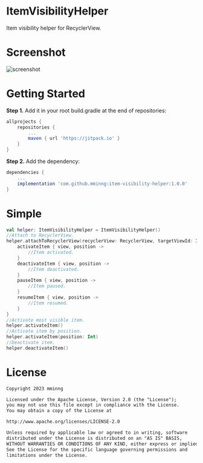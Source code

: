 # ItemVisibilityHelper

Item visibility helper for RecyclerView.

# Screenshot

![screenshot](https://github.com/mminng/item-visibility-helper/blob/master/screenshots/simple.gif)

# Getting Started

**Step 1.** Add it in your root build.gradle at the end of repositories:

```Groovy
allprojects {
    repositories {
        ...
        maven { url 'https://jitpack.io' }
    }
}
```

**Step 2.** Add the dependency:

```Groovy
dependencies {
    ...
    implementation 'com.github.mminng:item-visibility-helper:1.0.0'
}
```

# Simple

```Kotlin
val helper: ItemVisibilityHelper = ItemVisibilityHelper()
//Attach to RecyclerView.
helper.attachToRecyclerView(recyclerView: RecyclerView, targetViewId: Int, autoActivate: Boolean) {
    activateItem { view, position ->
        //Item activated.
    }
    deactivateItem { view, position ->
        //Item deactivated.
    }
    pauseItem { view, position ->
        //Item paused.
    }
    resumeItem { view, position ->
        //Item resumed.
    }
}
//Activate most visible item.
helper.activateItem()
//Activate item by position.
helper.activateItem(position: Int)
//Deactivate item.
helper.deactivateItem()
```

# License

```markdown
Copyright 2023 mminng

Licensed under the Apache License, Version 2.0 (the "License");
you may not use this file except in compliance with the License.
You may obtain a copy of the License at

http://www.apache.org/licenses/LICENSE-2.0

Unless required by applicable law or agreed to in writing, software
distributed under the License is distributed on an "AS IS" BASIS,
WITHOUT WARRANTIES OR CONDITIONS OF ANY KIND, either express or implied.
See the License for the specific language governing permissions and
limitations under the License.
```

